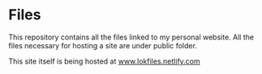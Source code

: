 # Files

This repository contains all the files linked to my personal website.
All the files necessary for hosting a site are under public folder. 

This site itself is being hosted at www.lokfiles.netlify.com
